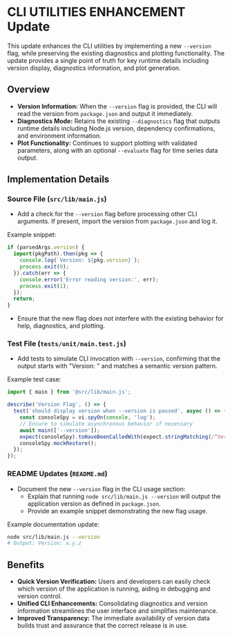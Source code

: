 # CLI UTILITIES ENHANCEMENT Update

This update enhances the CLI utilities by implementing a new `--version` flag, while preserving the existing diagnostics and plotting functionality. The update provides a single point of truth for key runtime details including version display, diagnostics information, and plot generation.

## Overview

- **Version Information:** When the `--version` flag is provided, the CLI will read the version from `package.json` and output it immediately.
- **Diagnostics Mode:** Retains the existing `--diagnostics` flag that outputs runtime details including Node.js version, dependency confirmations, and environment information.
- **Plot Functionality:** Continues to support plotting with validated parameters, along with an optional `--evaluate` flag for time series data output.

## Implementation Details

### Source File (`src/lib/main.js`)

- Add a check for the `--version` flag before processing other CLI arguments. If present, import the version from `package.json` and log it.

Example snippet:
```js
if (parsedArgs.version) {
  import(pkgPath).then(pkg => {
    console.log(`Version: ${pkg.version}`);
    process.exit(0);
  }).catch(err => {
    console.error('Error reading version:', err);
    process.exit(1);
  });
  return;
}
```

- Ensure that the new flag does not interfere with the existing behavior for help, diagnostics, and plotting.

### Test File (`tests/unit/main.test.js`)

- Add tests to simulate CLI invocation with `--version`, confirming that the output starts with "Version: " and matches a semantic version pattern.

Example test case:
```js
import { main } from '@src/lib/main.js';

describe('Version Flag', () => {
  test('should display version when --version is passed', async () => {
    const consoleSpy = vi.spyOn(console, 'log');
    // Ensure to simulate asynchronous behavior if necessary
    await main(['--version']);
    expect(consoleSpy).toHaveBeenCalledWith(expect.stringMatching(/^Version: \d+\.\d+\.\d+/));
    consoleSpy.mockRestore();
  });
});
```

### README Updates (`README.md`)

- Document the new `--version` flag in the CLI usage section:
  - Explain that running `node src/lib/main.js --version` will output the application version as defined in `package.json`.
  - Provide an example snippet demonstrating the new flag usage.

Example documentation update:
```sh
node src/lib/main.js --version
# Output: Version: x.y.z
```

## Benefits

- **Quick Version Verification:** Users and developers can easily check which version of the application is running, aiding in debugging and version control.
- **Unified CLI Enhancements:** Consolidating diagnostics and version information streamlines the user interface and simplifies maintenance.
- **Improved Transparency:** The immediate availability of version data builds trust and assurance that the correct release is in use.
